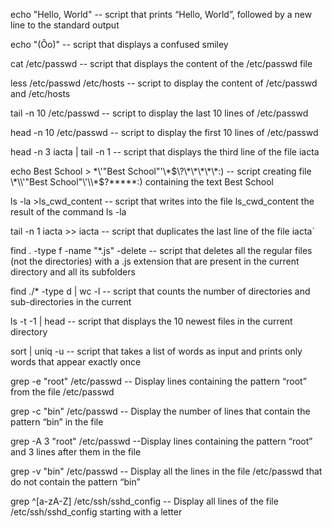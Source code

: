 echo "Hello, World" -- script that prints “Hello, World”, followed by a new line to the standard output

echo "(Ôo)" -- script that displays a confused smiley

cat /etc/passwd -- script that displays the content of the /etc/passwd file

less /etc/passwd /etc/hosts -- script to display the content of /etc/passwd and /etc/hosts

tail -n 10 /etc/passwd -- script to display the last 10 lines of /etc/passwd

head -n 10 /etc/passwd -- script to display the first 10 lines of /etc/passwd

head -n 3 iacta | tail -n 1 -- script that displays the third line of the file iacta

echo Best School > \*\\'"Best School"\'\\*$\?\*\*\*\*\*:) -- script creating file \*\\'"Best School"\'\\*$\?\*\*\*\*\*:) containing the text Best School

ls -la >ls_cwd_content -- script that writes into the file ls_cwd_content the result of the command ls -la

tail -n 1 iacta >> iacta -- script that duplicates the last line of the file iacta`

find . -type f -name "*.js" -delete -- script that deletes all the regular files (not the directories) with a .js extension that are present in the current directory and all its subfolders

find ./* -type d | wc -l -- script that counts the number of directories and sub-directories in the current

ls -t -1 | head -- script that displays the 10 newest files in the current directory

sort | uniq -u -- script that takes a list of words as input and prints only words that appear exactly once

grep -e "root" /etc/passwd -- Display lines containing the pattern “root” from the file /etc/passwd

grep -c "bin" /etc/passwd -- Display the number of lines that contain the pattern “bin” in the file

grep -A 3 "root" /etc/passwd --Display lines containing the pattern “root” and 3 lines after them in the file

grep -v "bin" /etc/passwd -- Display all the lines in the file /etc/passwd that do not contain the pattern “bin”

grep ^[a-zA-Z] /etc/ssh/sshd_config -- Display all lines of the file /etc/ssh/sshd_config starting with a letter
